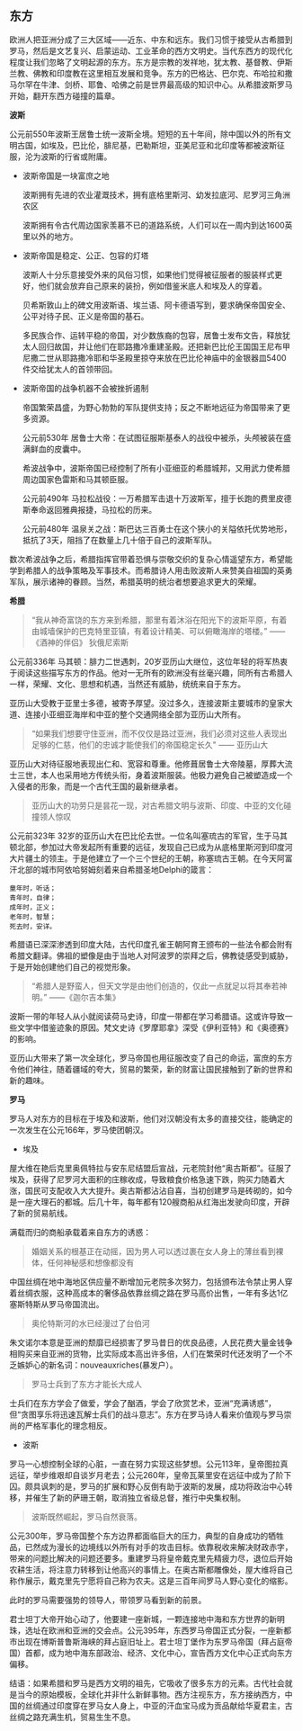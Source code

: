 ## 东方 ##

欧洲人把亚洲分成了三大区域——近东、中东和远东。我们习惯于接受从古希腊到罗马，然后是文艺复兴、启蒙运动、工业革命的西方文明史。当代东西方的现代化程度让我们忽略了文明起源的东方。东方是宗教的发祥地，犹太教、基督教、伊斯兰教、佛教和印度教在这里相互发展和竞争。东方的巴格达、巴尔克、布哈拉和撒马尔罕在牛津、剑桥、耶鲁、哈佛之前是世界最高级的知识中心。从希腊波斯罗马开始，翻开东西方碰撞的篇章。

**波斯**

公元前550年波斯王居鲁士统一波斯全境。短短的五十年间，除中国以外的所有文明古国，如埃及，巴比伦，腓尼基，巴勒斯坦，亚美尼亚和北印度等都被波斯征服，沦为波斯的行省或附庸。

- 波斯帝国是一块富庶之地

	波斯拥有先进的农业灌溉技术，拥有底格里斯河、幼发拉底河、尼罗河三角洲农区

	波斯拥有令古代周边国家羡慕不已的道路系统，人们可以在一周内到达1600英里以外的地方。

	
- 波斯帝国是稳定、公正、包容的灯塔

    波斯人十分乐意接受外来的风俗习惯，如果他们觉得被征服者的服装样式更好，他们就会放弃自己原来的装扮，例如借鉴米底人和埃及人的穿着。

    贝希斯敦山上的碑文用波斯语、埃兰语、阿卡德语写到，要求确保帝国安全、公平对待子民、正义是帝国的基石。

	多民族合作、运转平稳的帝国，对少数族裔的包容，居鲁士发布文告，释放犹太人回归故国，并让他们在耶路撒冷重建圣殿。还把新巴比伦王国国王尼布甲尼撒二世从耶路撒冷耶和华圣殿里掠夺来放在巴比伦神庙中的金银器皿5400件交给犹太人的首领带回。


- 波斯帝国的战争机器不会被挫折遏制

    帝国繁荣昌盛，为野心勃勃的军队提供支持；反之不断地远征为帝国带来了更多资源。

    公元前530年 居鲁士大帝：在试图征服斯基泰人的战役中被杀，头颅被装在盛满鲜血的皮囊中。

    希波战争中，波斯帝国已经控制了所有小亚细亚的希腊城邦，又用武力使希腊周边国家色雷斯和马其顿臣服。

	公元前490年 马拉松战役：一万希腊军击退十万波斯军，擅于长跑的费里皮德斯奉命返回雅典报捷，马拉松的历来。

	公元前480年 温泉关之战：斯巴达三百勇士在这个狭小的关隘依托优势地形，抵抗了3天，阻挡了在数量上几十倍于自己的波斯军队。

数次希波战争之后，希腊指挥官带着恐惧与崇敬交织的复杂心情遥望东方，希望能学到希腊人的战争策略及军事技术。而希腊诗人用击败波斯人来赞美自祖国的英勇军队，展示诸神的眷顾。当然，希腊英明的统治者想要追求更大的荣耀。

**希腊**

> “我从神奇富饶的东方来到希腊，那里有着沐浴在阳光下的波斯平原，有着由城墙保护的巴克特里亚镇，有着设计精美、可以俯瞰海岸的塔楼。”  ——《酒神的伴侣》 狄俄尼索斯

公元前336年 马其顿：腓力二世遇刺，20岁亚历山大继位，这位年轻的将军热衷于阅读这些描写东方的作品。他对一无所有的欧洲没有丝毫兴趣，同所有古希腊人一样，荣耀、文化、思想和机遇，当然还有威胁，统统来自于东方。

亚历山大受教于亚里士多德，被寄予厚望。没过多久，连接波斯主要城市的皇家大道、连接小亚细亚海岸和中亚的整个交通网络全部为亚历山大所有。

> “如果我们想要守住亚洲，而不仅仅是路过亚洲，我们必须对这些人表现出足够的仁慈，他们的忠诚才能使我们的帝国稳定长久" —— 亚历山大

亚历山大对待征服地表现出仁和、宽容和尊重。他修葺居鲁士大帝陵墓，厚葬大流士三世，本人也采用地方传统头衔，身着波斯服装。他极力避免自己被塑造成一个入侵者的形象，而是一个古代王国的最新继承者。

> 亚历山大的功劳只是昙花一现，对古希腊文明与波斯、印度、中亚的文化碰撞领人惊叹

公元前323年 32岁的亚历山大在巴比伦去世。一位名叫塞琉古的军官，生于马其顿北部，参加过大帝发起所有重要的远征，发现自己已成为从底格里斯河到印度河大片疆土的领主。于是他建立了一个三个世纪的王朝，称塞琉古王朝。在今天阿富汗北部的城市阿依哈努姆刻着来自希腊圣地Delphi的箴言：

```
童年时，听话；
青年时，自律；
成年时，正义；
老年时，智慧；
死去时，安详。
```

希腊语已深深渗透到印度大陆，古代印度孔雀王朝阿育王颁布的一些法令都会附有希腊文翻译。佛祖的塑像是由于当地人对阿波罗的崇拜之后，佛教徒感受到威胁，于是开始创建他们自己的视觉形象。

> “希腊人是野蛮人，但天文学是由他们创造的，仅此一点就足以将其奉若神明。” ——《迦尔吉本集》

波斯一带的年轻人从小就阅读荷马史诗，印度一带都在学习希腊语。这或许导致一些文学中借鉴迹象的原因。梵文史诗《罗摩耶拿》深受《伊利亚特》和《奥德赛》的影响。

亚历山大带来了第一次全球化，罗马帝国也用征服改变了自己的命运，富庶的东方令他们神往，随着疆域的夸大，贸易的繁荣，新的财富让国民接触到了新的世界和新的趣味。

**罗马**

罗马人对东方的目标在于埃及和波斯，他们对汉朝没有太多的直接交往，能确定的一次发生在公元166年，罗马使团朝汉。

- 埃及

屋大维在艳后克里奥佩特拉与安东尼结盟后宣战，元老院封他“奥古斯都”。征服了埃及，获得了尼罗河大面积的庄稼收成，导致粮食价格急速下跌，购买力随着大涨，国民可支配收入大大提升。奥古斯都沾沾自喜，当初创建罗马是砖砌的，如今是一座大理石的都城。后几十年，每年都有120艘商船从红海出发驶向印度，开辟了新的贸易航线。

满载而归的商船承载着来自东方的诱惑：

> 婚姻关系的根基正在动摇，因为男人可以透过裹在女人身上的薄丝看到裸体，任何神秘感和想像都没有

中国丝绸在地中海地区供应量不断增加元老院多次努力，包括颁布法令禁止男人穿着丝绸衣服，这种高成本的奢侈品依靠丝绸之路在罗马高价出售，一年有多达1亿塞斯特斯从罗马帝国流出。

> 奥伦特斯河的水已经漫过了台伯河

朱文诺尔本意是亚洲的颓靡已经损害了罗马昔日的优良品德，人民花费大量金钱争相购买来自亚洲的货物，比实际成本高出许多倍，人们在繁荣时代还发明了一个不乏嫉妒心的新名词：nouveauxriches(暴发户）。

> 罗马士兵到了东方才能长大成人

士兵们在东方学会了做爱，学会了酗酒，学会了欣赏艺术，亚洲“充满诱惑”，但“贪图享乐将迅速瓦解士兵们的战斗意志”。东方在罗马诗人看来价值观与罗马崇尚的严格军事化的理念相反。

- 波斯

罗马一心想控制全球的心脏，一直在努力实现这些梦想。公元113年，皇帝图拉真远征，举步维艰却自谈岁月老去；公元260年，皇帝瓦莱里安在远征中成为了阶下囚。颇具讽刺的是，罗马的扩展和野心反倒有助于波斯的发展，成功将政治中心转移，并催生了新的萨珊王朝，取消独立省级总督，推行中央集权制。

> 波斯既然崛起，罗马自然衰落。

公元300年，罗马帝国整个东方边界都面临巨大的压力，典型的自身成功的牺牲品，已然成为漫长的边境线以外所有对手的攻击目标。依靠税收来解决财政赤字，带来的问题比解决的问题还要多。重建罗马将皇帝戴克里先精疲力尽，退位后开始农耕生活，将注意力转移到让他高兴的事情上。在奥古斯都雕像处，屋大维将自己称作展示，戴克里先宁愿将自己称为农夫。这是三百年间罗马人野心变化的缩影。

此时的罗马需要强势的领导人，带领罗马看到新的前景。

君士坦丁大帝开始心动了，他要建一座新城，一颗连接地中海和东方世界的新明珠，选址在欧洲和亚洲的交会点。公元395年，东西罗马帝国正式分裂，一座新都市出现在博斯普鲁斯海峡的拜占庭旧址上。君士坦丁堡作为东罗马帝国（拜占庭帝国）首都，成为地中海东部政治、经济、文化中心，宣告西方文化中心正式向东方偏移。

结语：如果希腊和罗马是西方文明的祖先，它吸收了很多东方的元素。古代社会就是当今的原始模板，全球化并非什么新鲜事物。西方注视东方，东方接纳西方，中国的丝绸通过印度穿在罗马女人身上，中亚的汗血宝马成为贡品献给华夏君主，古丝绸之路充满生机，贸易生生不息。
